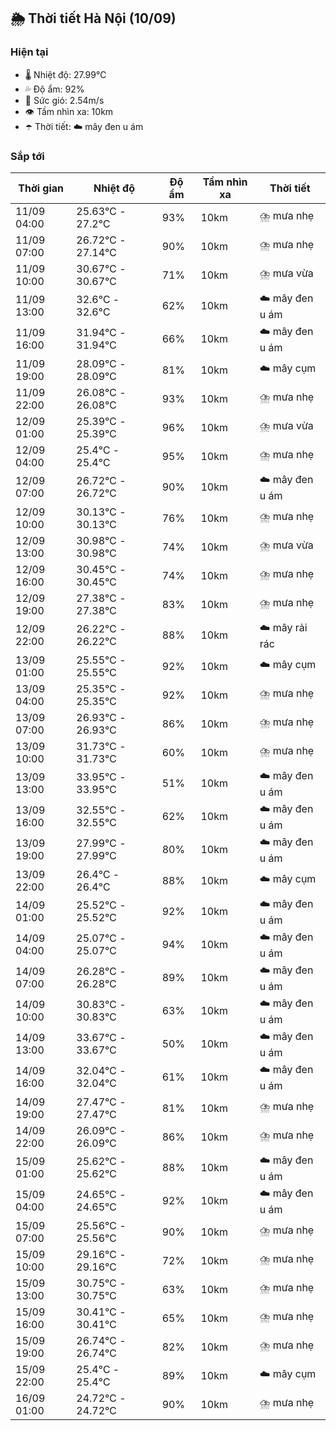 ## 🌦️ Thời tiết Hà Nội (10/09)

### Hiện tại

- 🌡️ Nhiệt độ: 27.99℃
- 💦 Độ ẩm: 92%
- 💨 Sức gió: 2.54m/s
- 👁️ Tầm nhìn xa: 10km
- ☂️ Thời tiết: ☁️ mây đen u ám

### Sắp tới

| Thời gian | Nhiệt độ | Độ ẩm | Tầm nhìn xa | Thời tiết |
| --- | --- | --- | --- | --- |
| 11/09 04:00 | 25.63℃ - 27.2℃ | 93% | 10km | ⛈️ mưa nhẹ |
| 11/09 07:00 | 26.72℃ - 27.14℃ | 90% | 10km | ⛈️ mưa nhẹ |
| 11/09 10:00 | 30.67℃ - 30.67℃ | 71% | 10km | ⛈️ mưa vừa |
| 11/09 13:00 | 32.6℃ - 32.6℃ | 62% | 10km | ☁️ mây đen u ám |
| 11/09 16:00 | 31.94℃ - 31.94℃ | 66% | 10km | ☁️ mây đen u ám |
| 11/09 19:00 | 28.09℃ - 28.09℃ | 81% | 10km | ☁️ mây cụm |
| 11/09 22:00 | 26.08℃ - 26.08℃ | 93% | 10km | ⛈️ mưa nhẹ |
| 12/09 01:00 | 25.39℃ - 25.39℃ | 96% | 10km | ⛈️ mưa vừa |
| 12/09 04:00 | 25.4℃ - 25.4℃ | 95% | 10km | ⛈️ mưa nhẹ |
| 12/09 07:00 | 26.72℃ - 26.72℃ | 90% | 10km | ☁️ mây đen u ám |
| 12/09 10:00 | 30.13℃ - 30.13℃ | 76% | 10km | ⛈️ mưa nhẹ |
| 12/09 13:00 | 30.98℃ - 30.98℃ | 74% | 10km | ⛈️ mưa vừa |
| 12/09 16:00 | 30.45℃ - 30.45℃ | 74% | 10km | ⛈️ mưa nhẹ |
| 12/09 19:00 | 27.38℃ - 27.38℃ | 83% | 10km | ⛈️ mưa nhẹ |
| 12/09 22:00 | 26.22℃ - 26.22℃ | 88% | 10km | ☁️ mây rải rác |
| 13/09 01:00 | 25.55℃ - 25.55℃ | 92% | 10km | ☁️ mây cụm |
| 13/09 04:00 | 25.35℃ - 25.35℃ | 92% | 10km | ⛈️ mưa nhẹ |
| 13/09 07:00 | 26.93℃ - 26.93℃ | 86% | 10km | ⛈️ mưa nhẹ |
| 13/09 10:00 | 31.73℃ - 31.73℃ | 60% | 10km | ⛈️ mưa nhẹ |
| 13/09 13:00 | 33.95℃ - 33.95℃ | 51% | 10km | ☁️ mây đen u ám |
| 13/09 16:00 | 32.55℃ - 32.55℃ | 62% | 10km | ☁️ mây đen u ám |
| 13/09 19:00 | 27.99℃ - 27.99℃ | 80% | 10km | ☁️ mây đen u ám |
| 13/09 22:00 | 26.4℃ - 26.4℃ | 88% | 10km | ☁️ mây cụm |
| 14/09 01:00 | 25.52℃ - 25.52℃ | 92% | 10km | ☁️ mây đen u ám |
| 14/09 04:00 | 25.07℃ - 25.07℃ | 94% | 10km | ☁️ mây đen u ám |
| 14/09 07:00 | 26.28℃ - 26.28℃ | 89% | 10km | ☁️ mây đen u ám |
| 14/09 10:00 | 30.83℃ - 30.83℃ | 63% | 10km | ☁️ mây đen u ám |
| 14/09 13:00 | 33.67℃ - 33.67℃ | 50% | 10km | ☁️ mây đen u ám |
| 14/09 16:00 | 32.04℃ - 32.04℃ | 61% | 10km | ☁️ mây đen u ám |
| 14/09 19:00 | 27.47℃ - 27.47℃ | 81% | 10km | ⛈️ mưa nhẹ |
| 14/09 22:00 | 26.09℃ - 26.09℃ | 86% | 10km | ⛈️ mưa nhẹ |
| 15/09 01:00 | 25.62℃ - 25.62℃ | 88% | 10km | ☁️ mây đen u ám |
| 15/09 04:00 | 24.65℃ - 24.65℃ | 92% | 10km | ☁️ mây đen u ám |
| 15/09 07:00 | 25.56℃ - 25.56℃ | 90% | 10km | ⛈️ mưa nhẹ |
| 15/09 10:00 | 29.16℃ - 29.16℃ | 72% | 10km | ⛈️ mưa nhẹ |
| 15/09 13:00 | 30.75℃ - 30.75℃ | 63% | 10km | ⛈️ mưa nhẹ |
| 15/09 16:00 | 30.41℃ - 30.41℃ | 65% | 10km | ⛈️ mưa nhẹ |
| 15/09 19:00 | 26.74℃ - 26.74℃ | 82% | 10km | ⛈️ mưa nhẹ |
| 15/09 22:00 | 25.4℃ - 25.4℃ | 89% | 10km | ☁️ mây cụm |
| 16/09 01:00 | 24.72℃ - 24.72℃ | 90% | 10km | ⛈️ mưa nhẹ |
